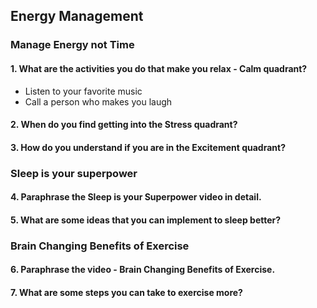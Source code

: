 ## Energy Management

###  Manage Energy not Time

#### 1. What are the activities you do that make you relax - Calm quadrant?

- Listen to your favorite music
- Call a person who makes you laugh

#### 2. When do you find getting into the Stress quadrant?
#### 3. How do you understand if you are in the Excitement quadrant?
### Sleep is your superpower
#### 4. Paraphrase the Sleep is your Superpower video in detail.
#### 5. What are some ideas that you can implement to sleep better?
### Brain Changing Benefits of Exercise
#### 6. Paraphrase the video - Brain Changing Benefits of Exercise.
#### 7. What are some steps you can take to exercise more?
